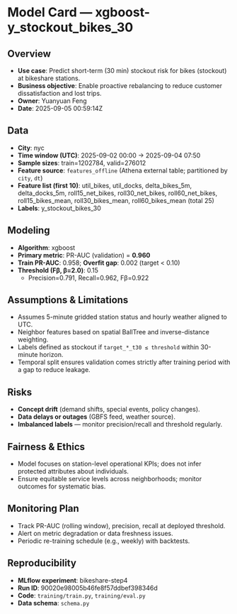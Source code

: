 # Model Card — xgboost-y_stockout_bikes_30

## Overview
- **Use case**: Predict short-term (30 min) stockout risk for bikes (stockout) at bikeshare stations.
- **Business objective**: Enable proactive rebalancing to reduce customer dissatisfaction and lost trips.
- **Owner**: Yuanyuan Feng
- **Date**: 2025-09-05 00:59:14Z

## Data
- **City**: nyc
- **Time window (UTC)**: 2025-09-02 00:00 → 2025-09-04 07:50
- **Sample sizes**: train=1202784, valid=276012
- **Feature source**: `features_offline` (Athena external table; partitioned by `city`, `dt`)
- **Feature list (first 10)**: util_bikes, util_docks, delta_bikes_5m, delta_docks_5m, roll15_net_bikes, roll30_net_bikes, roll60_net_bikes, roll15_bikes_mean, roll30_bikes_mean, roll60_bikes_mean (total 25)
- **Labels**: y_stockout_bikes_30

## Modeling
- **Algorithm**: xgboost
- **Primary metric**: PR-AUC (validation) = **0.960**
- **Train PR-AUC**: 0.958; **Overfit gap**: 0.002 (target < 0.10)
- **Threshold (Fβ, β=2.0)**: 0.15
  - Precision=0.791, Recall=0.962, Fβ=0.922

## Assumptions & Limitations
- Assumes 5-minute gridded station status and hourly weather aligned to UTC.
- Neighbor features based on spatial BallTree and inverse-distance weighting.
- Labels defined as stockout if `target_*_t30 ≤ threshold` within 30-minute horizon.
- Temporal split ensures validation comes strictly after training period with a gap to reduce leakage.

## Risks
- **Concept drift** (demand shifts, special events, policy changes).
- **Data delays or outages** (GBFS feed, weather source).
- **Imbalanced labels** — monitor precision/recall and threshold regularly.

## Fairness & Ethics
- Model focuses on station-level operational KPIs; does not infer protected attributes about individuals.
- Ensure equitable service levels across neighborhoods; monitor outcomes for systematic bias.

## Monitoring Plan
- Track PR-AUC (rolling window), precision, recall at deployed threshold.
- Alert on metric degradation or data freshness issues.
- Periodic re-training schedule (e.g., weekly) with backtests.

## Reproducibility
- **MLflow experiment**: bikeshare-step4
- **Run ID**: 90020e98005b46fe8f57ddbef398346d
- **Code**: `training/train.py`, `training/eval.py`
- **Data schema**: `schema.py`

